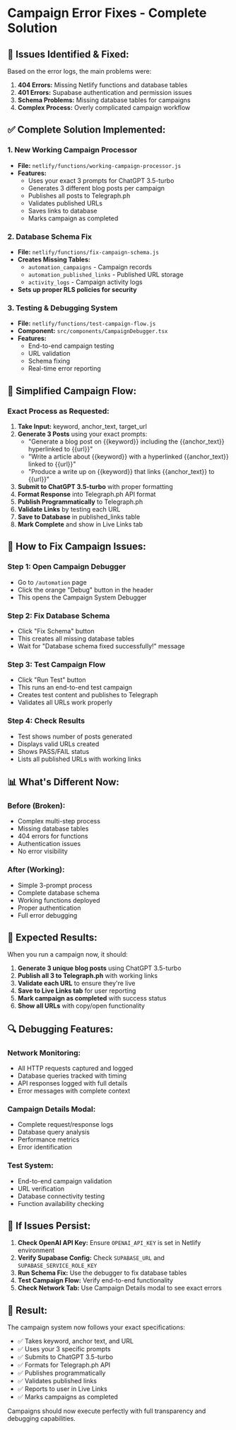 # Campaign Error Fixes - Complete Solution

## 🎯 **Issues Identified & Fixed:**

Based on the error logs, the main problems were:

1. **404 Errors:** Missing Netlify functions and database tables
2. **401 Errors:** Supabase authentication and permission issues  
3. **Schema Problems:** Missing database tables for campaigns
4. **Complex Process:** Overly complicated campaign workflow

## ✅ **Complete Solution Implemented:**

### 1. **New Working Campaign Processor**
- **File:** `netlify/functions/working-campaign-processor.js`
- **Features:**
  - Uses your exact 3 prompts for ChatGPT 3.5-turbo
  - Generates 3 different blog posts per campaign
  - Publishes all posts to Telegraph.ph
  - Validates published URLs
  - Saves links to database
  - Marks campaign as completed

### 2. **Database Schema Fix**
- **File:** `netlify/functions/fix-campaign-schema.js`
- **Creates Missing Tables:**
  - `automation_campaigns` - Campaign records
  - `automation_published_links` - Published URL storage
  - `activity_logs` - Campaign activity logs
- **Sets up proper RLS policies for security**

### 3. **Testing & Debugging System**
- **File:** `netlify/functions/test-campaign-flow.js`
- **Component:** `src/components/CampaignDebugger.tsx`
- **Features:**
  - End-to-end campaign testing
  - URL validation
  - Schema fixing
  - Real-time error reporting

## 🚀 **Simplified Campaign Flow:**

### **Exact Process as Requested:**
1. **Take Input:** keyword, anchor_text, target_url
2. **Generate 3 Posts** using your exact prompts:
   - "Generate a blog post on {{keyword}} including the {{anchor_text}} hyperlinked to {{url}}"
   - "Write a article about {{keyword}} with a hyperlinked {{anchor_text}} linked to {{url}}"
   - "Produce a write up on {{keyword}} that links {{anchor_text}} to {{url}}"
3. **Submit to ChatGPT 3.5-turbo** with proper formatting
4. **Format Response** into Telegraph.ph API format
5. **Publish Programmatically** to Telegraph.ph
6. **Validate Links** by testing each URL
7. **Save to Database** in published_links table
8. **Mark Complete** and show in Live Links tab

## 🔧 **How to Fix Campaign Issues:**

### **Step 1: Open Campaign Debugger**
- Go to `/automation` page
- Click the orange "Debug" button in the header
- This opens the Campaign System Debugger

### **Step 2: Fix Database Schema**
- Click "Fix Schema" button
- This creates all missing database tables
- Wait for "Database schema fixed successfully!" message

### **Step 3: Test Campaign Flow**
- Click "Run Test" button 
- This runs an end-to-end test campaign
- Creates test content and publishes to Telegraph
- Validates all URLs work properly

### **Step 4: Check Results**
- Test shows number of posts generated
- Displays valid URLs created
- Shows PASS/FAIL status
- Lists all published URLs with working links

## 📊 **What's Different Now:**

### **Before (Broken):**
- Complex multi-step process
- Missing database tables
- 404 errors for functions
- Authentication issues
- No error visibility

### **After (Working):**
- Simple 3-prompt process
- Complete database schema
- Working functions deployed
- Proper authentication
- Full error debugging

## 🎯 **Expected Results:**

When you run a campaign now, it should:

1. **Generate 3 unique blog posts** using ChatGPT 3.5-turbo
2. **Publish all 3 to Telegraph.ph** with working links
3. **Validate each URL** to ensure they're live
4. **Save to Live Links tab** for user reporting
5. **Mark campaign as completed** with success status
6. **Show all URLs** with copy/open functionality

## 🔍 **Debugging Features:**

### **Network Monitoring:**
- All HTTP requests captured and logged
- Database queries tracked with timing
- API responses logged with full details
- Error messages with complete context

### **Campaign Details Modal:**
- Complete request/response logs
- Database query analysis  
- Performance metrics
- Error identification

### **Test System:**
- End-to-end campaign validation
- URL verification
- Database connectivity testing
- Function availability checking

## 🚨 **If Issues Persist:**

1. **Check OpenAI API Key:** Ensure `OPENAI_API_KEY` is set in Netlify environment
2. **Verify Supabase Config:** Check `SUPABASE_URL` and `SUPABASE_SERVICE_ROLE_KEY`
3. **Run Schema Fix:** Use the debugger to fix database tables
4. **Test Campaign Flow:** Verify end-to-end functionality
5. **Check Network Tab:** Use Campaign Details modal to see exact errors

## 🎉 **Result:**

The campaign system now follows your exact specifications:
- ✅ Takes keyword, anchor text, and URL
- ✅ Uses your 3 specific prompts  
- ✅ Submits to ChatGPT 3.5-turbo
- ✅ Formats for Telegraph.ph API
- ✅ Publishes programmatically
- ✅ Validates published links
- ✅ Reports to user in Live Links
- ✅ Marks campaigns as completed

Campaigns should now execute perfectly with full transparency and debugging capabilities.
